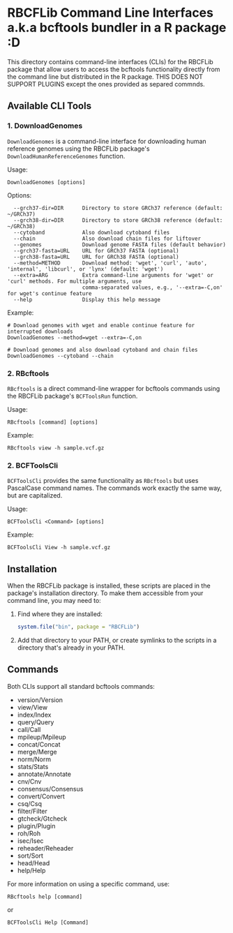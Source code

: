 # RBCFLib Command Line Interfaces a.k.a bcftools bundler in a R package :D

This directory contains command-line interfaces (CLIs) for the RBCFLib package that allow users to access the bcftools functionality directly from the command line but distributed in the R package. THIS DOES NOT SUPPORT PLUGINS except the ones provided as separed commnds.

## Available CLI Tools

### 1. DownloadGenomes

`DownloadGenomes` is a command-line interface for downloading human reference genomes using the RBCFLib package's `DownloadHumanReferenceGenomes` function.

Usage:
```
DownloadGenomes [options]
```

Options:
```
  --grch37-dir=DIR      Directory to store GRCh37 reference (default: ~/GRCh37)
  --grch38-dir=DIR      Directory to store GRCh38 reference (default: ~/GRCh38)
  --cytoband            Also download cytoband files
  --chain               Also download chain files for liftover
  --genomes             Download genome FASTA files (default behavior)
  --grch37-fasta=URL    URL for GRCh37 FASTA (optional)
  --grch38-fasta=URL    URL for GRCh38 FASTA (optional)
  --method=METHOD       Download method: 'wget', 'curl', 'auto', 'internal', 'libcurl', or 'lynx' (default: 'wget')
  --extra=ARG           Extra command-line arguments for 'wget' or 'curl' methods. For multiple arguments, use
                        comma-separated values, e.g., '--extra=-C,on' for wget's continue feature
  --help                Display this help message
```

Example:
```
# Download genomes with wget and enable continue feature for interrupted downloads
DownloadGenomes --method=wget --extra=-C,on

# Download genomes and also download cytoband and chain files
DownloadGenomes --cytoband --chain
```

### 2. RBcftools

`RBcftools` is a direct command-line wrapper for bcftools commands using the RBCFLib package's `BCFToolsRun` function.

Usage:
```
RBcftools [command] [options]
```

Example:
```
RBcftools view -h sample.vcf.gz
```

### 2. BCFToolsCli

`BCFToolsCli` provides the same functionality as `RBcftools` but uses PascalCase command names. The commands work exactly the same way, but are capitalized.

Usage:
```
BCFToolsCli <Command> [options]
```

Example:
```
BCFToolsCli View -h sample.vcf.gz
```

## Installation

When the RBCFLib package is installed, these scripts are placed in the package's installation directory. To make them accessible from your command line, you may need to:

1. Find where they are installed:
   ```r
   system.file("bin", package = "RBCFLib")
   ```

2. Add that directory to your PATH, or create symlinks to the scripts in a directory that's already in your PATH.

## Commands

Both CLIs support all standard bcftools commands:

- version/Version
- view/View
- index/Index
- query/Query
- call/Call
- mpileup/Mpileup
- concat/Concat
- merge/Merge
- norm/Norm
- stats/Stats
- annotate/Annotate
- cnv/Cnv
- consensus/Consensus
- convert/Convert
- csq/Csq
- filter/Filter
- gtcheck/Gtcheck
- plugin/Plugin
- roh/Roh
- isec/Isec
- reheader/Reheader
- sort/Sort
- head/Head
- help/Help

For more information on using a specific command, use:
```
RBcftools help [command]
```
or
```
BCFToolsCli Help [Command]
```
